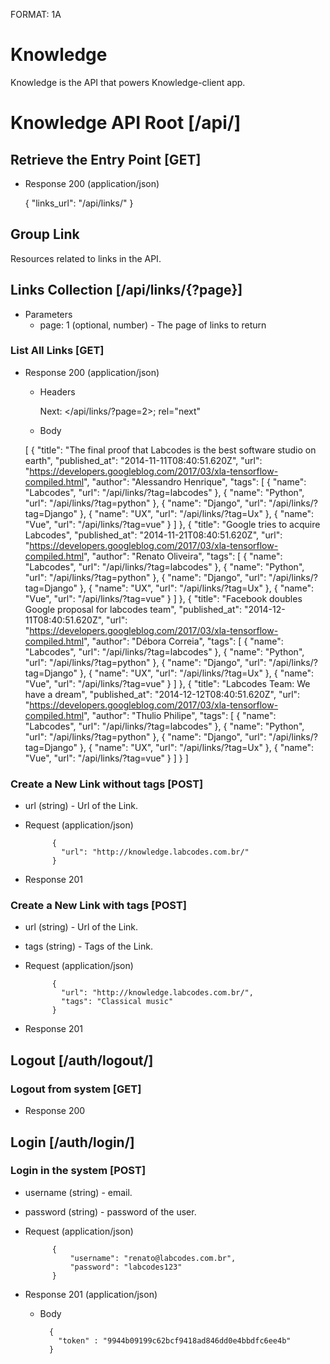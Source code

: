FORMAT: 1A

# Knowledge

Knowledge is the API that powers Knowledge-client app.

# Knowledge API Root [/api/]

## Retrieve the Entry Point [GET]

+ Response 200 (application/json)

    {
        "links_url": "/api/links/"
    }

## Group Link

Resources related to links in the API.

## Links Collection [/api/links/{?page}]

+ Parameters
    + page: 1 (optional, number) - The page of links to return

### List All Links [GET]

+ Response 200 (application/json)

    + Headers

        Next: </api/links/?page=2>; rel="next"

    + Body

    [
        {
            "title": "The final proof that Labcodes is the best software studio on earth",
            "published_at": "2014-11-11T08:40:51.620Z",
            "url": "https://developers.googleblog.com/2017/03/xla-tensorflow-compiled.html",
            "author": "Alessandro Henrique",
            "tags": [
                {
                    "name": "Labcodes",
                    "url": "/api/links/?tag=labcodes"
                },
                {
                    "name": "Python",
                    "url": "/api/links/?tag=python"
                },
                {
                    "name": "Django",
                    "url": "/api/links/?tag=Django"
                },
                {
                    "name": "UX",
                    "url": "/api/links/?tag=Ux"
                },
                {
                    "name": "Vue",
                    "url": "/api/links/?tag=vue"
                }
            ]
        },
        {
            "title": "Google tries to acquire Labcodes",
            "published_at": "2014-11-21T08:40:51.620Z",
            "url": "https://developers.googleblog.com/2017/03/xla-tensorflow-compiled.html",
            "author": "Renato Oliveira",
            "tags": [
                {
                    "name": "Labcodes",
                    "url": "/api/links/?tag=labcodes"
                },
                {
                    "name": "Python",
                    "url": "/api/links/?tag=python"
                },
                {
                    "name": "Django",
                    "url": "/api/links/?tag=Django"
                },
                {
                    "name": "UX",
                    "url": "/api/links/?tag=Ux"
                },
                {
                    "name": "Vue",
                    "url": "/api/links/?tag=vue"
                }
            ]
        },
        {
            "title": "Facebook doubles Google proposal for labcodes team",
            "published_at": "2014-12-11T08:40:51.620Z",
            "url": "https://developers.googleblog.com/2017/03/xla-tensorflow-compiled.html",
            "author": "Débora Correia",
            "tags": [
                {
                    "name": "Labcodes",
                    "url": "/api/links/?tag=labcodes"
                },
                {
                    "name": "Python",
                    "url": "/api/links/?tag=python"
                },
                {
                    "name": "Django",
                    "url": "/api/links/?tag=Django"
                },
                {
                    "name": "UX",
                    "url": "/api/links/?tag=Ux"
                },
                {
                    "name": "Vue",
                    "url": "/api/links/?tag=vue"
                }
            ]
        },
        {
            "title": "Labcodes Team: We have a dream",
            "published_at": "2014-12-12T08:40:51.620Z",
            "url": "https://developers.googleblog.com/2017/03/xla-tensorflow-compiled.html",
            "author": "Thulio Philipe",
            "tags": [
                {
                    "name": "Labcodes",
                    "url": "/api/links/?tag=labcodes"
                },
                {
                    "name": "Python",
                    "url": "/api/links/?tag=python"
                },
                {
                    "name": "Django",
                    "url": "/api/links/?tag=Django"
                },
                {
                    "name": "UX",
                    "url": "/api/links/?tag=Ux"
                },
                {
                    "name": "Vue",
                    "url": "/api/links/?tag=vue"
                }
            ]
        }
    ]

### Create a New Link without tags [POST]

+ url (string) - Url of the Link.

+ Request (application/json)

            {
              "url": "http://knowledge.labcodes.com.br/"
            }

+ Response 201

### Create a New Link with tags [POST]

+ url (string) - Url of the Link.
+ tags (string) - Tags of the Link.

+ Request (application/json)

            {
              "url": "http://knowledge.labcodes.com.br/",
              "tags": "Classical music"
            }

+ Response 201

## Logout [/auth/logout/]

### Logout from system [GET]

+ Response 200

## Login [/auth/login/]

### Login in the system [POST]

+ username (string) - email.
+ password (string) - password of the user.

+ Request (application/json)

            {
                "username": "renato@labcodes.com.br",
                "password": "labcodes123"
            }

+ Response 201 (application/json)

    + Body

            {
              "token" : "9944b09199c62bcf9418ad846dd0e4bbdfc6ee4b"
            }
